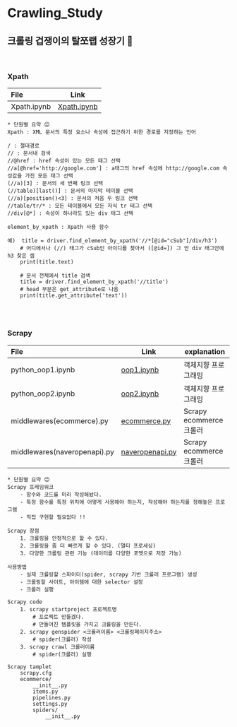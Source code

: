 # Crawling_Study
## 크롤링 겁쟁이의 탈쪼랩 성장기 🌱 
<br>

### Xpath 
| File    | Link  | 
| :--------- | --------- | 
| Xpath.ipynb | [Xpath.ipynb](Xpath/Xpath.ipynb)|


```
* 단원별 요약 😊
Xpath : XML 문서의 특정 요소나 속성에 접근하기 위한 경로를 지정하는 언어

/ : 절대경로
// : 문서내 검색
//@href : href 속성이 있는 모든 태그 선택
//a[@href='http://google.com'] : a태그의 href 속성에 http://google.com 속성값을 가진 모든 태그 선택
(//a)[3] : 문서의 세 번째 링크 선택
(//table)[last()] : 문서의 마지막 테이블 선택
(//a)[position()<3] : 문서의 처음 두 링크 선택
//table/tr/* : 모든 테이블에서 모든 자식 tr 태그 선택
//div[@*] : 속성이 하나라도 있는 div 태그 선택

element_by_xpath : Xpath 사용 함수 

예)  title = driver.find_element_by_xpath('//*[@id="cSub"]/div/h3')
    # 어디에서나 (//) 태그가 cSub인 아이디를 찾아서 ([@id=]) 그 안 div 태그안에 h3 찾은 셈
    print(title.text)

    # 문서 전체에서 title 검색
    title = driver.find_element_by_xpath('//title')
    # head 부분은 get_attribute로 나옴
    print(title.get_attribute('text'))


```
<br>

### Scrapy
| File    | Link  | explanation |
| :--------- | --------- | --------- | 
| python_oop1.ipynb | [oop1.ipynb](Scrapy/python_oop1.ipynb)| 객체지향 프로그래밍 |
| python_oop2.ipynb | [oop2.ipynb](Scrapy/python_oop2.ipynb)| 객체지향 프로그래밍 |
| middlewares(ecommerce).py | [ecommerce.py](/Users/baeyuna/Documents/Crawling/Scrapy/crawling_scrapy/scrapyproject/ecommerce/ecommerce/middlewares.py)| Scrapy ecommerce 크롤러 |
| middlewares(naveropenapi).py | [naveropenapi.py](/Users/baeyuna/Documents/Crawling/Scrapy/crawling_scrapy/scrapyproject/naveropenapi/naveropenapi/middlewares.py)| Scrapy ecommerce 크롤러 |

```
* 단원별 요약 😊
Scrapy 프레임워크  
    - 함수와 코드를 미리 작성해놨다.
    - 특정 함수를 특정 위치에 어떻게 사용해야 하는지, 작성해야 하는지를 정해놓은 프로그램
    - 직접 구현할 필요없다 !! 

Scrapy 장점
    1. 크롤링을 안정적으로 할 수 있다.
    2. 크롤링을 좀 더 빠르게 할 수 있다. (멀티 프로세싱)
    3. 다양한 크롤링 관련 기능 (데이터를 다양한 포멧으로 저장 가능)

사용방법
    - 실제 크롤링할 스파이더(spider, scrapy 기반 크롤러 프로그램) 생성
    - 크롤링할 사이트, 아이템에 대한 selector 설정
    - 크롤러 실행 

Scrapy code
    1. scrapy startproject 프로젝트명 
        # 프로젝트 만들겠다.
        # 만들어진 템플릿을 가지고 크롤링을 만든다.
    2. scrapy genspider <크롤러이름> <크롤링페이지주소>
        # spider(크롤러) 작성 
    3. scrapy crawl 크롤러이름
        # spider(크롤러) 실행

Scrapy tamplet
    scrapy.cfg
    ecommerce/
        __init__.py
        items.py
        pipelines.py
        settings.py
        spiders/
            __init__.py
```



